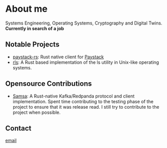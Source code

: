 # About me

Systems Engineering, Operating Systems, Cryptography and Digital Twins.
**Currently in search of a job**


## Notable Projects

- [paystack-rs](https://github.com/morukele/paystack-rs): Rust native client for [Paystack](https://paystack.com)
- [rls](https://github.com/morukele/rls): A Rust based implementation of the ls utility in Unix-like operating systems.

## Opensource Contributions
- [Samsa](https://github.com/CallistoLabsNYC/samsa): A Rust-native Kafka/Redpanda protocol and client implementation. Spent time contributing to the testing phase of the project to ensure that it was release read. I still try to contribute to the project when possible.

## Contact

[email](orukele.dev@gmail.com)
